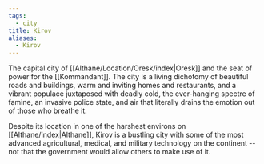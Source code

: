 ```yaml
---
tags:
  - city
title: Kirov
aliases:
  - Kirov
---
```


The capital city of [[Althane/Location/Oresk/index|Oresk]] and the seat of power for the [[Kommandant]]. The city is a living dichotomy of beautiful roads and buildings, warm and inviting homes and restaurants, and a vibrant populace juxtaposed with deadly cold, the ever-hanging spectre of famine, an invasive police state, and air that literally drains the emotion out of those who breathe it.

Despite its location in one of the harshest environs on [[Althane/index|Althane]], Kirov is a bustling city with some of the most advanced agricultural, medical, and military technology on the continent -- not that the government would allow others to make use of it.